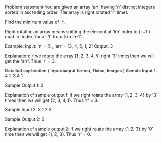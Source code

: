 Problem statement
You are given an array 'arr' having 'n' distinct integers sorted in ascending order. The array is right rotated 'r' times

Find the minimum value of 'r'.

Right rotating an array means shifting the element at 'ith' index to (‘i+1') mod 'n' index, for all 'i' from 0 to ‘n-1'.

Example:
Input: 'n' = 5 , ‘arr’ = [3, 4, 5, 1, 2]
Output: 3

Explanation:
If we rotate the array [1 ,2, 3, 4, 5] right '3' times then we will get the 'arr'. Thus 'r' = 3.

Detailed explanation ( Input/output format, Notes, Images )
Sample Input 1:
4
2 3 4 1

Sample Output 1:
3

Explanation of sample output 1:
If we right rotate the array {1, 2, 3, 4} by '3' times then we will get {2, 3, 4, 1}. Thus 'r' = 3.

Sample Input 2:
3
1 2 3

Sample Output 2:
0

Explanation of sample output 2:
If we right rotate the array {1, 2, 3} by '0' time then we will get {1, 2, 3}. Thus 'r' = 0.

